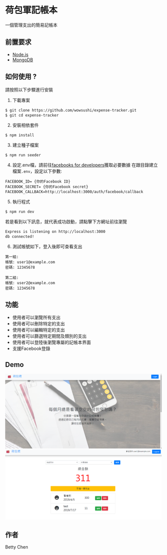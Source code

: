# 荷包軍記帳本
一個管理支出的簡易記帳本

## 前置要求
+ [Node.js](https://nodejs.org/en/)
+ [MongoDB](https://www.mongodb.com/)


## 如何使用 ? 
請按照以下步驟進行安裝

1. 下載專案
```
$ git clone https://github.com/wowsushi/expense-tracker.git
$ git cd expense-tracker
```

2. 安裝相依套件
```
$ npm install
```

3. 建立種子檔案
```
$ npm run seeder
```

4. 設定.env檔，請前往[facebooks for developers](https://developers.facebook.com/)獲取必要數據
在跟目錄建立檔案`.env`，設定以下參數:
```
FACEBOOK_ID= {你的Facebook ID}
FACEBOOK_SECRET= {你的Facebook secret}
FACEBOOK_CALLBACK=http://localhost:3000/auth/facebook/callback
```

5. 執行程式 
```
$ npm run dev
```
若是看到以下訊息，就代表成功啟動，請點擊下方網址前往瀏覽
```
Express is listening on http://localhost:3000
db connected!
```

6. 測試帳號如下，登入後即可查看支出
```
第一組: 
帳號: user1@example.com
密碼: 12345678

第二組:
帳號: user2@example.com
密碼: 12345678
```

## 功能
+ 使用者可以瀏覽所有支出
+ 使用者可以刪除特定的支出
+ 使用者可以編輯特定的支出
+ 使用者可以篩選特定期間及類別的支出
+ 使用者可以登陸後瀏覽專屬的記帳本界面
+ 支援Facebook登錄

## Demo
![demo1](https://github.com/wowsushi/expense-tracker/blob/master/public/imgs/demo1.PNG?raw=true)
![demo3](https://github.com/wowsushi/expense-tracker/blob/master/public/imgs/demo3.PNG?raw=true)


## 作者
Betty Chen

